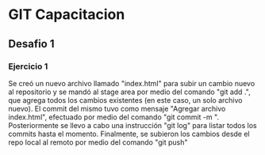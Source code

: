 # GIT Capacitacion
## Desafio 1

### Ejercicio 1
Se creó un nuevo archivo llamado "index.html" para subir un cambio nuevo al repositorio y se mandó al stage area por medio del comando "git add .", que agrega todos los cambios existentes (en este caso, un solo archivo nuevo). El commit del mismo tuvo como mensaje "Agregar archivo index.html", efectuado por medio del comando "git commit -m <mensaje>". Posteriormente se llevo a cabo una instrucción "git log" para listar todos los commits hasta el momento. Finalmente, se subieron los cambios desde el repo local al remoto por medio del comando "git push"
